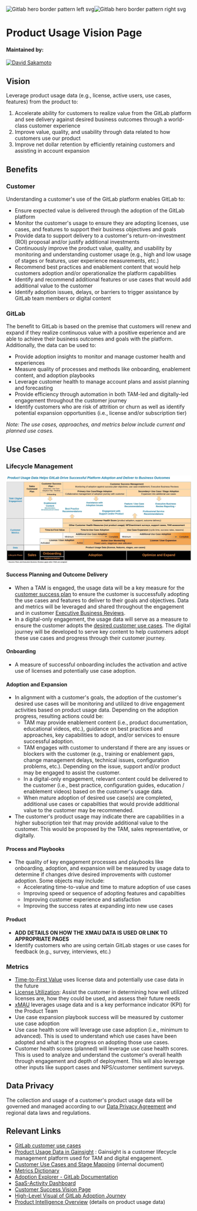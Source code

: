 <iframe tabindex="-1" role="presentation" aria-hidden="true" title="Blank" src="https://consentcdn.cookiebot.com/sdk/bc-v3.min.html" style="box-sizing: border-box; display: block; margin-left: auto; margin-right: auto; max-width: 100%; color: rgb(51, 51, 51); font-family: &quot;Source Sans Pro&quot;, sans-serif; font-size: 18px; font-style: normal; font-variant-ligatures: normal; font-variant-caps: normal; font-weight: 400; letter-spacing: normal; orphans: 2; text-align: start; text-indent: 0px; text-transform: none; white-space: normal; widows: 2; word-spacing: 0px; -webkit-text-stroke-width: 0px; text-decoration-thickness: initial; text-decoration-style: initial; text-decoration-color: initial; position: absolute; width: 1px; height: 1px; top: -9999px;"></iframe>

![Gitlab hero border pattern left svg](https://about.gitlab.com/images/home/icons-pattern-left.svg)![Gitlab hero border pattern right svg](https://about.gitlab.com/images/home/icons-pattern-right.svg)

# Product Usage Vision Page

#### Maintained by:

[![David Sakamoto](https://about.gitlab.com/images/team/davidsakamoto-crop.jpg)](https://gitlab.com/dsakamoto)

## Vision

Leverage product usage data (e.g., license, active users, use cases, features) from the product to:

1. Accelerate ability for customers to realize value from the GitLab platform and see delivery against desired business outcomes through a world-class customer experience
2. Improve value, quality, and usability through data related to how customers use our product 
3. Improve net dollar retention by efficiently retaining customers and assisting in account expansion 

## Benefits

### Customer

Understanding a customer's use of the GitLab platform enables GitLab to:

- Ensure expected value is delivered through the adoption of the GitLab platform
- Monitor the customer's usage to ensure they are adopting licenses, use cases, and features to support their business objectives and goals
- Provide data to support delivery to a customer's return-on-investment (ROI) proposal and/or justify additional investments 
- Continuously improve the product value, quality, and usability by monitoring and understanding customer usage (e.g., high and low usage of stages or features, user experience measurements, etc.)
- Recommend best practices and enablement content that would help customers adoption and/or operationalize the platform capabilities 
- Identify and recommend additional features or use cases that would add additional value to the customer
- Identify adoption issues, delays, or barriers to trigger assistance by GitLab team members or digital content

### GitLab

The benefit to GitLab is based on the premise that customers will renew and expand if they realize continuous value with a positive experience and are able to achieve their business outcomes and goals with the platform. Additionally, the data can be used to:

- Provide adoption insights to monitor and manage customer health and experiences
- Measure quality of processes and methods like onboarding, enablement content, and adoption playbooks
- Leverage customer health to manage account plans and assist planning and forecasting
- Provide efficiency through automation in both TAM-led and digitally-led engagement throughout the customer journey
- Identify customers who are risk of attrition or churn as well as identify potential expansion opportunities (i.e., license and/or subscription tier)

*Note: The use cases, approaches, and metrics below include current and planned use cases.* 

## Use Cases

### Lifecycle Management

![](./images/lifecycle-product-usage.jpeg)

#### Success Planning and Outcome Delivery

- When a TAM is engaged, the usage data will be a key measure for the [customer success plan](https://about.gitlab.com/handbook/customer-success/tam/success-plans/) to ensure the customer is successfully adopting the use cases and features to deliver to their goals and objectives. Data and metrics will be leveraged and shared throughout the engagement and in customer [Executive Business Reviews](https://about.gitlab.com/handbook/customer-success/tam/ebr/).
- In a digital-only engagement, the usage data will serve as a measure to ensure the customer adopts the [desired customer use cases](https://about.gitlab.com/handbook/customer-success/tam/success-plans/). The digital journey will be developed to serve key content to help customers adopt these use cases and progress through their customer journey. 

#### Onboarding

- A measure of successful onboarding includes the activation and active use of licenses and potentially use case adoption.

#### Adoption and Expansion

- In alignment with a customer's goals, the adoption of the customer's desired use cases will be monitoring and utilized to drive engagement activities based on product usage data. Depending on the adoption progress, resulting actions could be:
  - TAM may provide enablement content (i.e., product documentation, educational videos, etc.), guidance on best practices and approaches, key capabilities to adopt, and/or services to ensure successful adoption.
  - TAM engages with customer to understand if there are any issues or blockers with the customer (e.g., training or enablement gaps, change management delays, technical issues, configuration problems, etc.). Depending on the issue, support and/or product may be engaged to assist the customer.
  - In a digital-only engagement, relevant content could be delivered to the customer (i.e., best practice, configuration guides, education / enablement videos) based on the customer's usage data.
  - When mature adoption of desired use case(s) are completed, additional use cases or capabilties that would provide additional value to the customer may be recommended. 
- The customer's product usage may indicate there are capabilities in a higher subscription teir that may provide additional value to the customer. This would be proposed by the TAM, sales representative, or digitally. 

#### Process and Playbooks

- The quality of key engagement processes and playbooks like onboarding, adoption, and expansion will be measured by usage data to determine if changes drive desired improvements with customer adoption. Some objects may include: 
  - Accelerating time-to-value and time to mature adoption of use cases
  - Improving speed or sequence of adopting features and capabilties
  - Improving customer experience and satisfaction
  - Improving the success rates at expanding into new use cases

#### Product

- **ADD DETAILS ON HOW THE XMAU DATA IS USED OR LINK TO APPROPRIATE PAGES**
- Identify customers who are using certain GitLab stages or use cases for feedback (e.g., survey, interviews, etc.)

### Metrics

- [Time-to-First Value](https://about.gitlab.com/handbook/customer-success/vision/#time-to-value-kpis) uses license data and potentially use case data in the future
- [License Utilization](https://about.gitlab.com/handbook/customer-success/tam/gainsight/license-usage/): Assist the customer in determining how well utilized licenses are, how they could be used, and assess their future needs
- [xMAU](https://about.gitlab.com/handbook/product/performance-indicators/#three-versions-of-xmau) leverages usage data and is a key performance indicator (KPI) for the Product Team
- Use case expansion playbook success will be measured by customer use case adoption
- Use case health score will leverage use case adoption (i.e., minimum to advanced). This is used to understand which use cases have been adopted and what is the progress on adopting those use cases.
- Customer health scores (planned) will leverage use case health scores. This is used to analyze and understand the customer's overall health through engagement and depth of deployment. This will also leverage other inputs like support cases and NPS/customer sentiment surveys.

## Data Privacy

The collection and usage of a customer's product usage data will be governed and managed according to our [Data Privacy Agreement](https://about.gitlab.com/privacy/) and regional data laws and regulations. 

## Relevant Links

- [GitLab customer use cases](https://about.gitlab.com/handbook/customer-success/tam/success-plans/)
- [Product Usage Data in Gainsight](https://about.gitlab.com/handbook/customer-success/product-usage-data/using-product-usage-data-in-gainsight/) : Gainsight is a customer lifecycle management platform used for TAM and digital engagement.
- [Customer Use Cases and Stage Mapping](https://docs.google.com/presentation/d/1bC_TdQO917hLbj4jfdkhtP0l7w8p1SKEK9vVjga5Wec/edit#slide=id.g7fe53431a5_0_33) (internal document)
- [Metrics Dictionary](https://docs.gitlab.com/ee/development/usage_ping/dictionary.html)
- [Adoption Explorer - GitLab Documentation](https://docs.google.com/document/d/1TvSCT_yj73AS0PuLxPonuF5QHWyM3dqG_i8H1U1cwf0/edit)
- [SaaS-Activity Dashboard](https://app.periscopedata.com/app/gitlab/684495/WIP---SaaS-Activity)
- [Customer Success Vision Page](/handbook/customer-success/vision/)
- [High-Level Visual of GitLab Adoption Journey](/handbook/customer-success/vision/#high-level-visual-of-gitlab-adoption-journey)
- [Product Intelligence Overview](https://about.gitlab.com/handbook/product/product-intelligence-guide/) (details on product usage data)
